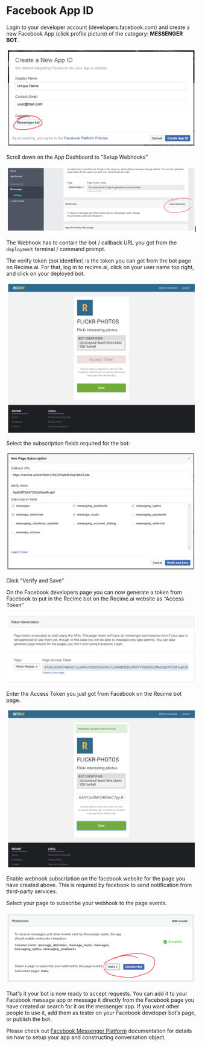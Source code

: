 # Facebook App ID

Login to your developer account (developers.facebook.com) and create a new Facebook App (click profile picture) of the category: **MESSENGER BOT**. 


![](create-new-app.png)


Scroll down on the App Dashboard to “Setup Webhooks”

![](setup-webhook.png)


The Webhook has to contain the bot / callback URL you got from the `deployment` terminal / command prompt.

The verify token (bot identifier) is the token you can get from the bot page on Recime.ai. For that, log in to recime.ai, click on your user name top right, and click on your deployed bot. 

![](bot-detail.png)


Select the subscription fields required for the bot:

![](subscription-field.png)

Click “Verify and Save”


On the Facebook developers page you can now generate a token from Facebook to put in the Recime bot on the Recime.ai website as “Access Token” 

![](token-generation.png)

Enter the Access Token you just got from Facebook on the Recime bot page.


![](accesstoken-update.png)

Enable webhook subscription on the facebook website for the page you have created above. This is required by facebook to send notification from third-party services.


Select your page to subscribe your webhook to the page events.

![](page-subscribe.png)

That's it your bot is now ready to accept requests. You can add it to your Facebook message app or message it directly from the Facebook page you have created or search for it on the messenger app. 
If you want other people to use it, add them as tester on your Facebook developer bot’s page, or publish the bot.


Please check out [Facebook Messenger Platform](https://developers.facebook.com/docs/messenger-platform) documentation for details on how to setup your app and constructing conversation object.


